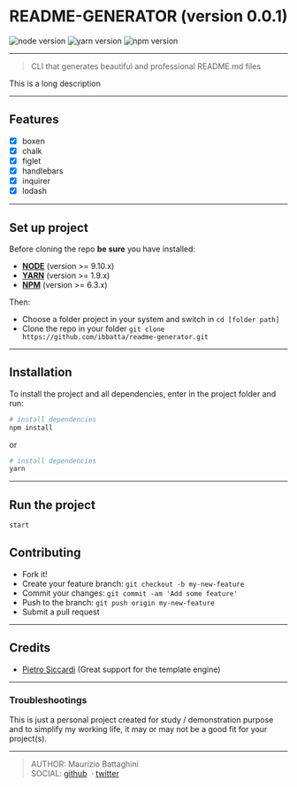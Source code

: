# **README-GENERATOR** (version 0.0.1)

![node version](https://img.shields.io/badge/node->=9.10.x-brightgreen.svg)
![yarn version](https://img.shields.io/badge/yarn->=1.9.x-brightgreen.svg)
![npm version](https://img.shields.io/badge/npm->=6.3.x-brightgreen.svg)

---

> CLI that generates beautiful and professional README.md files

This is a long description


---

## **Features**

- [x] boxen
- [x] chalk
- [x] figlet
- [x] handlebars
- [x] inquirer
- [x] lodash

---

## **Set up project**

Before cloning the repo **be sure** you have installed:

- [**NODE**](https://www.google.com/search?q=how+to+install+node) (version >= 9.10.x)
- [**YARN**](https://www.google.com/search?q=how+to+install+yarn) (version >= 1.9.x)
- [**NPM**](https://www.google.com/search?q=how+to+install+npm) (version >= 6.3.x)

Then:

- Choose a folder project in your system and switch in `cd [folder path]`
- Clone the repo in your folder `git clone https://github.com/ibbatta/readme-generator.git`

---

## **Installation**

To install the project and all dependencies, enter in the project folder and run:

```bash
# install dependencies
npm install
```

or

```bash
# install dependencies
yarn
```

---

## **Run the project**

```bash
start
```

## **Contributing**

- Fork it!
- Create your feature branch: `git checkout -b my-new-feature`
- Commit your changes: `git commit -am 'Add some feature'`
- Push to the branch: `git push origin my-new-feature`
- Submit a pull request

---

## **Credits**

- [Pietro Siccardi](http://github.com/pietrosiccardi) (Great support for the template engine)

---

### **Troubleshootings**

This is just a personal project created for study / demonstration purpose and to simplify my working life, it may or may
not be a good fit for your project(s).

---

> AUTHOR: Maurizio Battaghini\
> SOCIAL: [github](https://github.com/ibbatta)
&nbsp;&middot;&nbsp;[twitter](https://twitter.com/battago)

